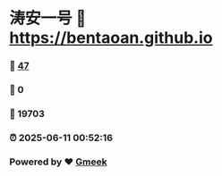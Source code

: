 # 涛安一号 :link: https://bentaoan.github.io 
### :page_facing_up: [47](https://bentaoan.github.io/tag.html) 
### :speech_balloon: 0 
### :hibiscus: 19703 
### :alarm_clock: 2025-06-11 00:52:16 
### Powered by :heart: [Gmeek](https://github.com/Meekdai/Gmeek)
